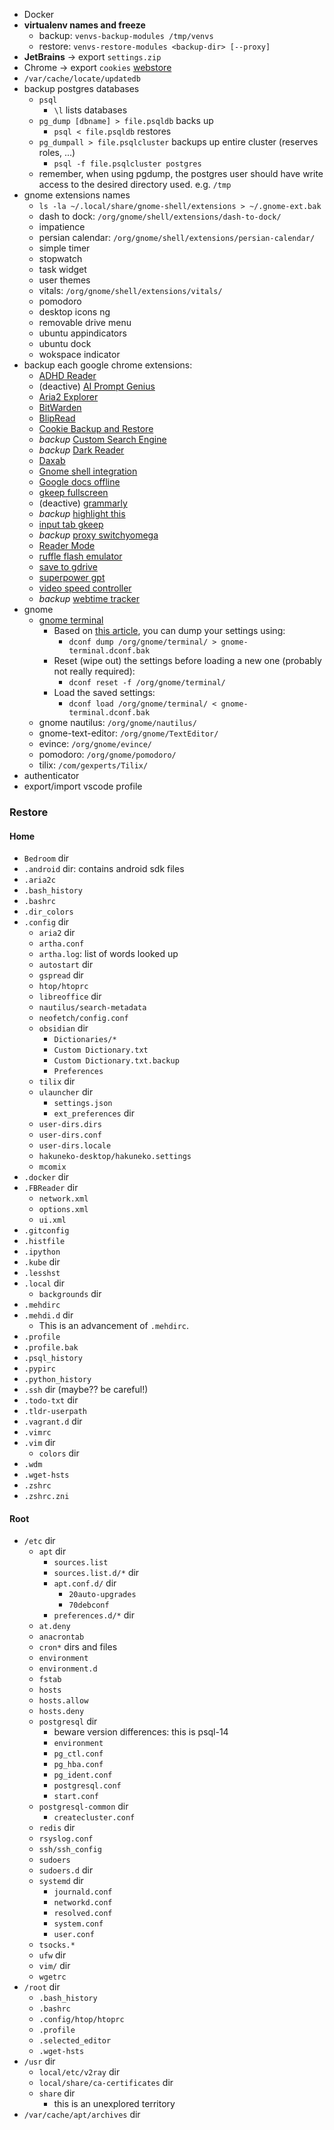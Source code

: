 * Docker
* **virtualenv names and freeze**
	* backup: `venvs-backup-modules /tmp/venvs`
	* restore: `venvs-restore-modules <backup-dir> [--proxy]`
* **JetBrains** -> export `settings.zip`
* Chrome -> export `cookies` [webstore](https://chrome.google.com/webstore/detail/cookie-backup-and-restore/cndobhdcpmpilkebeebeecgminfhkpcj)
* `/var/cache/locate/updatedb`
* backup postgres databases
	* `psql`
		* `\l` lists databases
	* `pg_dump [dbname] > file.psqldb` backs up
		* `psql < file.psqldb` restores
	* `pg_dumpall > file.psqlcluster` backups up entire cluster (reserves roles, ...)
		* `psql -f file.psqlcluster postgres`
	* remember, when using pgdump, the postgres user should have write access to the desired directory used. e.g. `/tmp`
* gnome extensions names
	* `ls -la ~/.local/share/gnome-shell/extensions > ~/.gnome-ext.bak`
	* dash to dock: `/org/gnome/shell/extensions/dash-to-dock/`
	* impatience
	* persian calendar: `/org/gnome/shell/extensions/persian-calendar/`
	* simple timer
	* stopwatch
	* task widget
	* user themes
	* vitals: `/org/gnome/shell/extensions/vitals/`
	* pomodoro
	* desktop icons ng
	* removable drive menu
	* ubuntu appindicators
	* ubuntu dock
	* wokspace indicator
* backup each google chrome extensions:
	* [ADHD Reader](https://chromewebstore.google.com/detail/adhd-reader/gcbchiambcokahmamemkoadlanaealmf)
	* (deactive) [AI Prompt Genius](https://chromewebstore.google.com/detail/ai-prompt-genius/jjdnakkfjnnbbckhifcfchagnpofjffo)
	* [Aria2 Explorer](https://chromewebstore.google.com/detail/aria2-explorer/mpkodccbngfoacfalldjimigbofkhgjn)
	* [BitWarden](https://chromewebstore.google.com/detail/bitwarden-password-manage/nngceckbapebfimnlniiiahkandclblb)
	* [BlipRead](https://chrome.google.com/webstore/detail/pimmlmgpidiceckodhdifoppcidlndbp)
	* [Cookie Backup and Restore](https://chrome.google.com/webstore/detail/cndobhdcpmpilkebeebeecgminfhkpcj)
	* *backup* [Custom Search Engine](https://chrome.google.com/webstore/detail/kelahdmegihhooaelnaahkeggodajdjf)
	* *backup* [Dark Reader](https://chrome.google.com/webstore/detail/eimadpbcbfnmbkopoojfekhnkhdbieeh)
	* [Daxab](https://chrome.google.com/webstore/detail/enakmcmeealkdoeindgoeogldodhdeda)
	* [Gnome shell integration](https://chrome.google.com/webstore/detail/gphhapmejobijbbhgpjhcjognlahblep)
	* [Google docs offline](https://chrome.google.com/webstore/detail/ghbmnnjooekpmoecnnnilnnbdlolhkhi)
	* [gkeep fullscreen](https://chrome.google.com/webstore/detail/kcfmkpjpemonceecfpgamaahlkfpjhdk)
	* (deactive) [grammarly](https://chrome.google.com/webstore/detail/kbfnbcaeplbcioakkpcpgfkobkghlhen)
	* *backup* [highlight this](https://chrome.google.com/webstore/detail/fgmbnmjmbjenlhbefngfibmjkpbcljaj)
	* [input tab gkeep](https://chrome.google.com/webstore/detail/bmfmbanhkhjhfeckobkcecohknhlnamb)
	* *backup* [proxy switchyomega](https://chrome.google.com/webstore/detail/padekgcemlokbadohgkifijomclgjgif)
	* [Reader Mode](https://chrome.google.com/webstore/detail/llimhhconnjiflfimocjggfjdlmlhblm)
	* [ruffle flash emulator](https://chrome.google.com/webstore/detail/donbcfbmhbcapadipfkeojnmajbakjdc)
	* [save to gdrive](https://chrome.google.com/webstore/detail/gmbmikajjgmnabiglmofipeabaddhgne)
	* [superpower gpt](https://chrome.google.com/webstore/detail/amhmeenmapldpjdedekalnfifgnpfnkc)
	* [video speed controller](https://chrome.google.com/webstore/detail/nffaoalbilbmmfgbnbgppjihopabppdk)
	* *backup* [webtime tracker](https://chromewebstore.google.com/detail/webtime-tracker/ppaojnbmmaigjmlpjaldnkgnklhicppk)
* gnome
	* [gnome terminal](https://askubuntu.com/questions/967517/how-to-backup-gnome-terminal-emulator-settings)
		* Based on [this article](https://github.com/linuxmint/Cinnamon/wiki/Backing-up-and-restoring-your-cinnamon-settings-(dconf)), you can dump your settings using:
			* `dconf dump /org/gnome/terminal/ > gnome-terminal.dconf.bak`
		* Reset (wipe out) the settings before loading a new one (probably not really required):
			* `dconf reset -f /org/gnome/terminal/`
		* Load the saved settings:
			* `dconf load /org/gnome/terminal/ < gnome-terminal.dconf.bak`
	* gnome nautilus: `/org/gnome/nautilus/`
	* gnome-text-editor: `/org/gnome/TextEditor/`
	* evince: `/org/gnome/evince/`
	* pomodoro: `/org/gnome/pomodoro/`
    * tilix: `/com/gexperts/Tilix/` 
* authenticator
* export/import vscode profile

### Restore
#### Home
* `Bedroom` dir
* `.android` dir: contains android sdk files
* `.aria2c`
* `.bash_history`
* `.bashrc`
* `.dir_colors`
* `.config` dir
	* `aria2` dir
	* `artha.conf`
	* `artha.log`: list of words looked up
	* `autostart` dir
    * `gspread` dir
	* `htop/htoprc`
	* `libreoffice` dir
	* `nautilus/search-metadata`
	* `neofetch/config.conf`
    * `obsidian` dir
        * `Dictionaries/*`
        * `Custom Dictionary.txt`
        * `Custom Dictionary.txt.backup`
        * `Preferences`
    * `tilix` dir
	* `ulauncher` dir
		* `settings.json`
		* `ext_preferences` dir
	* `user-dirs.dirs`
	* `user-dirs.conf`
	* `user-dirs.locale`
	* `hakuneko-desktop/hakuneko.settings`
	* `mcomix`
* `.docker` dir
* `.FBReader` dir
    * `network.xml`
    * `options.xml`
    * `ui.xml`
* `.gitconfig`
* `.histfile`
* `.ipython`
* `.kube` dir
* `.lesshst`
* `.local` dir
	* `backgrounds` dir
* `.mehdirc`
* `.mehdi.d` dir
	* This is an advancement of `.mehdirc`.
* `.profile`
* `.profile.bak`
* `.psql_history`
* `.pypirc`
* `.python_history`
* `.ssh` dir (maybe?? be careful!)
* `.todo-txt` dir
* `.tldr-userpath`
* `.vagrant.d` dir
* `.vimrc`
* `.vim` dir
	* `colors` dir
* `.wdm`
* `.wget-hsts`
* `.zshrc`
* `.zshrc.zni`

#### Root
* `/etc` dir
    * `apt` dir
        * `sources.list`
        * `sources.list.d/*` dir
        * `apt.conf.d/` dir
            * `20auto-upgrades`
            * `70debconf`
        * `preferences.d/*` dir
	* `at.deny`
	* `anacrontab`
	* `cron*` dirs and files
	* `environment`
	* `environment.d`
	* `fstab`
	* `hosts`
	* `hosts.allow`
	* `hosts.deny`
	* `postgresql` dir
		* beware version differences: this is psql-14
		* `environment`
		* `pg_ctl.conf`
		* `pg_hba.conf`
		* `pg_ident.conf`
		* `postgresql.conf`
		* `start.conf`
	* `postgresql-common` dir
		* `createcluster.conf`
	* `redis` dir
	* `rsyslog.conf`
	* `ssh/ssh_config`
	* `sudoers`
	* `sudoers.d` dir
	* `systemd` dir
		* `journald.conf`
		* `networkd.conf`
		* `resolved.conf`
		* `system.conf`
		* `user.conf`
    * `tsocks.*`
	* `ufw` dir
	* `vim/` dir
	* `wgetrc`
* `/root` dir
	* `.bash_history`
	* `.bashrc`
	* `.config/htop/htoprc`
	* `.profile`
	* `.selected_editor`
	* `.wget-hsts`
* `/usr` dir
	* `local/etc/v2ray` dir
    * `local/share/ca-certificates` dir
	* `share` dir
		* this is an unexplored territory
* `/var/cache/apt/archives` dir
